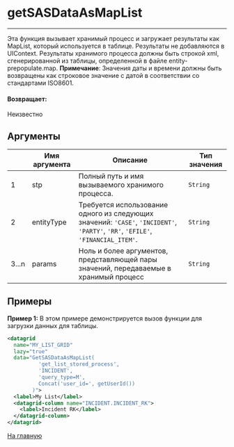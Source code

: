 # getSASDataAsMapList

---

Эта функция вызывает хранимый процесс и загружает результаты как MapList, который используется в таблице.
Результаты не добавляются в UIContext.
Результаты хранимого процесса должны быть строкой xml, сгенерированной из таблицы, определенной в файле entity-prepopulate.map.
**Примечание**: Значения даты и времени должны быть возвращены как строковое значение с датой в соответствии со стандартами ISO8601.

#### Возвращает:

Неизвестно

## Аргументы

|  | Имя аргумента | Описание | Тип значения |
| --- | --- | --- | --- |
| 1 | stp | Полный путь и имя вызываемого хранимого процесса. | `String` |
| 2 | entityType | Требуется использование одного из следующих значений: `'CASE'`, `'INCIDENT'`, `'PARTY'`, `'RR'`, `'EFILE'`, `'FINANCIAL_ITEM'`. | `String` |
| 3...n | params | Ноль и более аргументов, представляющей пары значений, передаваемые в хранимый процесс | `String` |

## Примеры

**Пример 1:** В этом примере демонстрируется вызов функции для загрузки данных для таблицы.
```xml
<datagrid
  name="MY_LIST_GRID"
  lazy="true"
  data="GetSASDataAsMapList(
          'get_list_stored_process',
          'INCIDENT',
          'query_type=M',
          Concat('user_id=', getUserId())
        )">
  <label>My List</label>
  <datagrid-column name="INCIDENT.INCIDENT_RK">
    <label>Incident RK</label>
  </datagrid-column>
</datagrid>
```



[На главную](./ecmfunctions/)